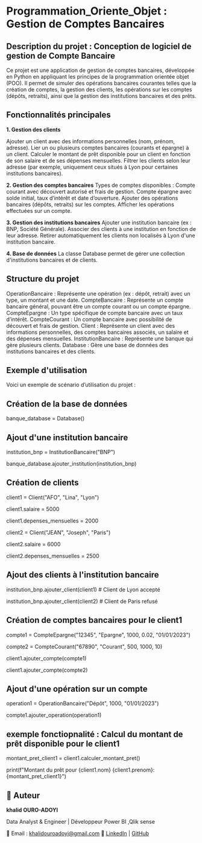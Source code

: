 # Programmation_Oriente_Objet : Gestion de Comptes Bancaires

## Description du projet : Conception de logiciel de gestion de Compte Bancaire

Ce projet est une application de gestion de comptes bancaires, développée en Python en appliquant les principes de la programmation orientée objet (POO). Il permet de simuler des opérations bancaires courantes telles que la création de comptes, la gestion des clients, les opérations sur les comptes (dépôts, retraits), ainsi que la gestion des institutions bancaires et des prêts.

## Fonctionnalités principales

**1. Gestion des clients**
   
Ajouter un client avec des informations personnelles (nom, prénom, adresse).
Lier un ou plusieurs comptes bancaires (courants et épargne) à un client.
Calculer le montant de prêt disponible pour un client en fonction de son salaire et de ses dépenses mensuelles.
Filtrer les clients selon leur adresse (par exemple, uniquement ceux situés à Lyon pour certaines institutions bancaires).

**2. Gestion des comptes bancaires**
Types de comptes disponibles :
Compte courant avec découvert autorisé et frais de gestion.
Compte épargne avec solde initial, taux d’intérêt et date d’ouverture.
Ajouter des opérations bancaires (dépôts, retraits) sur les comptes.
Afficher les opérations effectuées sur un compte.

**3. Gestion des institutions bancaires**
Ajouter une institution bancaire (ex : BNP, Société Générale).
Associer des clients à une institution en fonction de leur adresse.
Retirer automatiquement les clients non localisés à Lyon d'une institution bancaire.

**4. Base de données**
La classe Database permet de gérer une collection d'institutions bancaires et de clients.

## Structure du projet

OperationBancaire : Représente une opération (ex : dépôt, retrait) avec un type, un montant et une date.
CompteBancaire : Représente un compte bancaire général, pouvant être un compte courant ou un compte épargne.
CompteEpargne : Un type spécifique de compte bancaire avec un taux d’intérêt.
CompteCourant : Un compte bancaire avec possibilité de découvert et frais de gestion.
Client : Représente un client avec des informations personnelles, des comptes bancaires associés, un salaire et des dépenses mensuelles.
InstitutionBancaire : Représente une banque qui gère plusieurs clients.
Database : Gère une base de données des institutions bancaires et des clients.

## Exemple d'utilisation

Voici un exemple de scénario d’utilisation du projet :

## Création de la base de données

banque_database = Database()

## Ajout d'une institution bancaire

institution_bnp = InstitutionBancaire("BNP")

banque_database.ajouter_institution(institution_bnp)

## Création de clients

client1 = Client("AFO", "Lina", "Lyon")

client1.salaire = 5000

client1.depenses_mensuelles = 2000

client2 = Client("JEAN", "Joseph", "Paris")

client2.salaire = 6000

client2.depenses_mensuelles = 2500

## Ajout des clients à l'institution bancaire

institution_bnp.ajouter_client(client1)  # Client de Lyon accepté

institution_bnp.ajouter_client(client2)  # Client de Paris refusé

## Création de comptes bancaires pour le client1

compte1 = CompteEpargne("12345", "Epargne", 1000, 0.02, "01/01/2023")

compte2 = CompteCourant("67890", "Courant", 500, 1000, 10)

client1.ajouter_compte(compte1)

client1.ajouter_compte(compte2)

## Ajout d'une opération sur un compte

operation1 = OperationBancaire("Dépôt", 1000, "01/01/2023")

compte1.ajouter_operation(operation1)

##  exemple fonctiopnalité  : Calcul du montant de prêt disponible pour le client1

montant_pret_client1 = client1.calculer_montant_pret()

print(f"Montant du prêt pour {client1.nom} {client1.prenom}: {montant_pret_client1}")

## 👤 Auteur

**khalid OURO-ADOYI**  

Data Analyst & Engineer | Développeur Power BI ,Qlik sense 

📧 Email : khalidouroadoyi@gmail.com
🔗 [LinkedIn](https://www.linkedin.com/in/khalid-ouro-adoyi/) | [GitHub](https://github.com/LIDONI)


